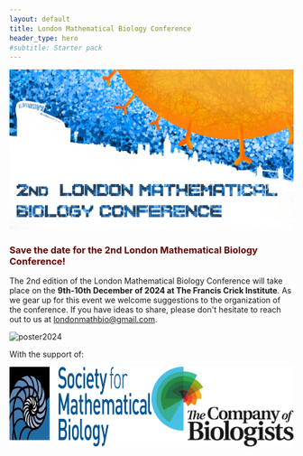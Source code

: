 ```yaml
---
layout: default
title: London Mathematical Biology Conference
header_type: hero
#subtitle: Starter pack
---
```


<style>
r { color: #660000; }
o { color: Orange }
g { color: Green }
</style>

![banner2024](/images/banner.png)

### <r>Save the date for the 2nd London Mathematical Biology Conference!</r>


The 2nd edition of the London Mathematical Biology Conference will take place on the **9th-10th December of 2024 at The Francis Crick Institute**. As we gear up for this event we welcome suggestions to the organization of the conference. If you have ideas to share, please don't hesitate to reach out to us at [londonmathbio@gmail.com](mailto:londonmathbio@gmail.com).

![poster2024](/images/poster2.png)

With the support of:

<div style="display: flex;">
    <img src="/images/smblogo.png" alt="Sociery for Mathematical Biology logo" style="max-width: 50%;">
    <img src="/images/coblogo.jpg" alt="Company of Biologists logo" style="max-width: 50%;">
</div>


